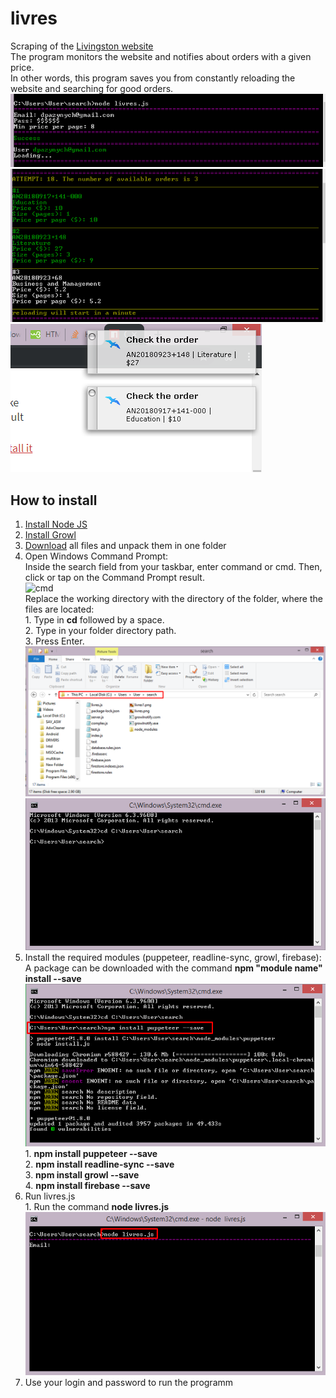 # livres
Scraping of the <a href = "https://myaccount.lrwriters.com">Livingston website</a><br>
The program monitors the website and notifies about orders with a given price.<br>
In other words, this program saves you from constantly reloading the website and searching for good orders.<br>
<img src="https://raw.githubusercontent.com/dmytro-pazynych/livres/master/pics/login.png" alt="login"><br>
<img src="https://raw.githubusercontent.com/dmytro-pazynych/livres/master/pics/console.png" alt="console"><br>
<img src="https://raw.githubusercontent.com/dmytro-pazynych/livres/master/pics/notification.png" alt="notification"><br>
<h2>How to install</h2>
<ol>
  <li> <a href = "https://nodejs.org/en/download/">Install Node JS</a></li>
  <li> <a href = "http://www.growlforwindows.com/gfw/d.ashx?f=GrowlInstaller.exe">Install Growl</a></li>
  <li> <a href = "https://github.com/dmytro-pazynych/livres/archive/master.zip">Download</a> all files and unpack them in one folder</li>
  <li> Open Windows Command Prompt:<br>
    Inside the search field from your taskbar, enter command or cmd. Then, click or tap on the Command Prompt result.<br>
    <img src="https://www.digitalcitizen.life/sites/default/files/gdrive/win_start_cmd/cmd_1.png" alt="cmd"><br>
    Replace the working directory with the directory of the folder, where the files are located:<br>
    1. Type in <b>cd</b> followed by a space.<br>
    2. Type in your folder directory path.<br>
    3. Press Enter.<br>
    <img src="https://raw.githubusercontent.com/dmytro-pazynych/livres/master/pics/dir.png" alt="dir"><br>
    <img src="https://raw.githubusercontent.com/dmytro-pazynych/livres/master/pics/cd.png" alt="cd"><br>
  </li>
 
  
  
  <li> 
    Install the required modules (puppeteer, readline-sync, growl, firebase):<br>
    A package can be downloaded with the command <b>npm "module name" install --save</b><br>
    <img src="https://raw.githubusercontent.com/dmytro-pazynych/livres/master/pics/mod.png" alt="npm"><br>
    1. <b>npm install puppeteer --save</b><br>
    2. <b>npm install readline-sync --save</b><br>
    3. <b>npm install growl --save</b><br>
    4. <b>npm install firebase --save</b><br>
  </li>
  <li> 
    Run livres.js<br>
    1. Run the command <b>node livres.js</b><br>
    <img src="https://raw.githubusercontent.com/dmytro-pazynych/livres/master/pics/livres.png" alt="run"><br>
  </li>
  <li>Use your login and password to run the programm</li>
</ol>
